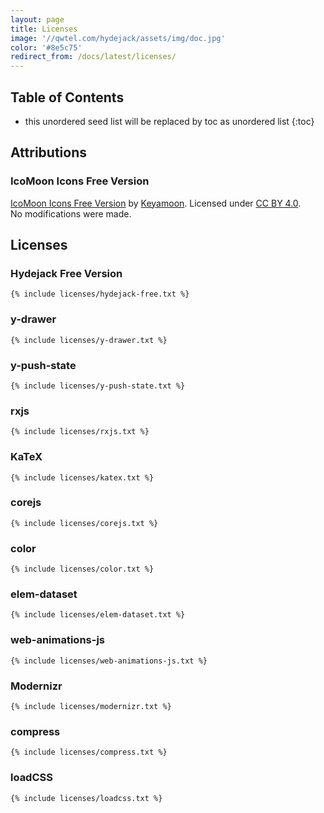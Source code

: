 ```yaml
---
layout: page
title: Licenses
image: '//qwtel.com/hydejack/assets/img/doc.jpg'
color: '#8e5c75'
redirect_from: /docs/latest/licenses/
---
```


## Table of Contents
* this unordered seed list will be replaced by toc as unordered list
{:toc}

## Attributions
### IcoMoon Icons Free Version
[IcoMoon Icons Free Version](https://icomoon.io/#icons-icomoon)
by [Keyamoon](http://keyamoon.com/).
Licensed under [CC BY 4.0](https://creativecommons.org/licenses/by/4.0/).  
No modifications were made.

## Licenses
### Hydejack Free Version
~~~
{% include licenses/hydejack-free.txt %}
~~~

### y-drawer
~~~
{% include licenses/y-drawer.txt %}
~~~

### y-push-state
~~~
{% include licenses/y-push-state.txt %}
~~~

### rxjs
~~~
{% include licenses/rxjs.txt %}
~~~

### KaTeX
~~~
{% include licenses/katex.txt %}
~~~

### corejs
~~~
{% include licenses/corejs.txt %}
~~~

### color
~~~
{% include licenses/color.txt %}
~~~

### elem-dataset
~~~
{% include licenses/elem-dataset.txt %}
~~~

### web-animations-js
~~~
{% include licenses/web-animations-js.txt %}
~~~

### Modernizr
~~~
{% include licenses/modernizr.txt %}
~~~

### compress
~~~
{% include licenses/compress.txt %}
~~~

### loadCSS
~~~
{% include licenses/loadcss.txt %}
~~~

